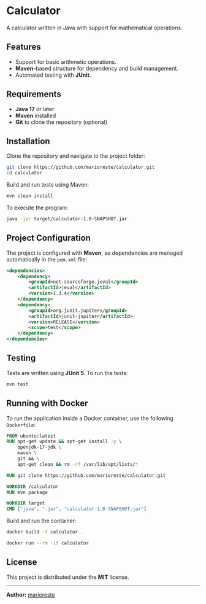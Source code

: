 # Calculator

A calculator written in Java with support for mathematical operations.

## Features
- Support for basic arithmetic operations.
- **Maven**-based structure for dependency and build management.
- Automated testing with **JUnit**.

## Requirements
- **Java 17** or later
- **Maven** installed
- **Git** to clone the repository (optional)

## Installation

Clone the repository and navigate to the project folder:
```sh
git clone https://github.com/marioreste/calculator.git
cd calculator
```

Build and run tests using Maven:
```sh
mvn clean install
```

To execute the program:
```sh
java -jar target/calculator-1.0-SNAPSHOT.jar
```

## Project Configuration
The project is configured with **Maven**, so dependencies are managed automatically in the `pom.xml` file:
```xml
<dependencies>
    <dependency>
        <groupId>net.sourceforge.jeval</groupId>
        <artifactId>jeval</artifactId>
        <version>1.3.4</version>
    </dependency>
    <dependency>
        <groupId>org.junit.jupiter</groupId>
        <artifactId>junit-jupiter</artifactId>
        <version>RELEASE</version>
        <scope>test</scope>
    </dependency>
</dependencies>
```

## Testing
Tests are written using **JUnit 5**. To run the tests:
```sh
mvn test
```

## Running with Docker
To run the application inside a Docker container, use the following `Dockerfile`:
```dockerfile
FROM ubuntu:latest
RUN apt-get update && apt-get install -y \
    openjdk-17-jdk \
    maven \
    git && \
    apt-get clean && rm -rf /var/lib/apt/lists/*

RUN git clone https://github.com/marioreste/calculator.git

WORKDIR /calculator
RUN mvn package

WORKDIR target
CMD ["java", "-jar", "calculator-1.0-SNAPSHOT.jar"]
```
Build and run the container:
```sh
docker build -t calculator .

docker run --rm -it calculator
```

## License
This project is distributed under the **MIT** license.

---
**Author:** [marioreste](https://github.com/marioreste)

